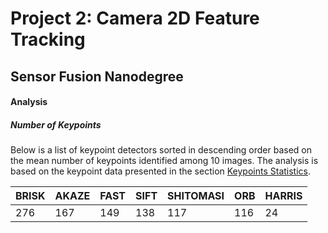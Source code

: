 # Project 2: Camera 2D Feature Tracking 
## Sensor Fusion Nanodegree

#### Analysis

##### Number of Keypoints
Below is a list of keypoint detectors sorted in descending order 
based on the mean number of keypoints identified among 10 images. 
The analysis is based on the keypoint data presented in the section 
[Keypoints Statistics](#keypoints-statistics).   




| BRISK | AKAZE | FAST | SIFT | SHITOMASI | ORB | HARRIS |
|-------|-------|------|------|-----------|-----|--------|
| 276   | 167   | 149  | 138  | 117       | 116 | 24     |

